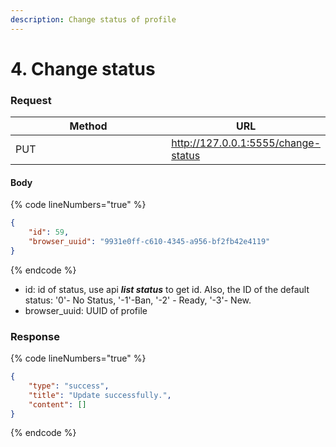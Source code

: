 ```yaml
---
description: Change status of profile
---
```


# 4. Change status

### **Request**

<table><thead><tr><th width="249">Method</th><th>URL</th></tr></thead><tbody><tr><td>PUT</td><td><a href="http://127.0.0.1:5555/change-status">http://127.0.0.1:5555/change-status</a></td></tr></tbody></table>

#### **Body**

{% code lineNumbers="true" %}
```json
{
    "id": 59,
    "browser_uuid": "9931e0ff-c610-4345-a956-bf2fb42e4119"
}
```
{% endcode %}

* id: id of status, use api _**list status**_ to get id. Also, the ID of the default status: '0'- No Status, '-1'-Ban, '-2' - Ready, '-3'- New.
* browser\_uuid: UUID of profile&#x20;

### **Response**

{% code lineNumbers="true" %}
```json
{
    "type": "success",
    "title": "Update successfully.",
    "content": []
}
```
{% endcode %}
